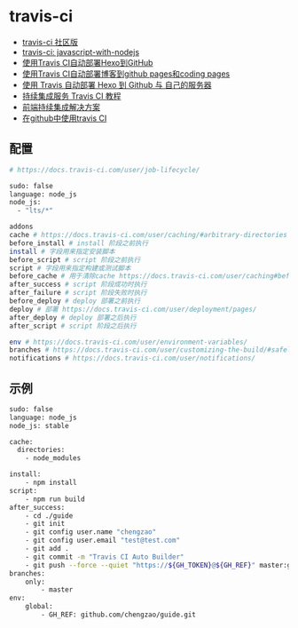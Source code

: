 # travis-ci

- [travis-ci 社区版](https://travis-ci.org/)
- [travis-ci: javascript-with-nodejs](https://docs.travis-ci.com/user/languages/javascript-with-nodejs/)
- [使用Travis CI自动部署Hexo到GitHub](https://www.cnblogs.com/dmego/p/7664877.html)
- [使用Travis CI自动部署博客到github pages和coding pages](http://hacktech.cn/2018/09/07/use-travis-ci-update-hexo-to-github-and-coding.html)
- [使用 Travis 自动部署 Hexo 到 Github 与 自己的服务器](https://segmentfault.com/a/1190000009054888)
- [持续集成服务 Travis CI 教程](http://www.ruanyifeng.com/blog/2017/12/travis_ci_tutorial.html)
- [前端持续集成解决方案](https://www.jianshu.com/p/f9aa74d3066d)
- [在github中使用travis CI](http://onetracy.com/2017/01/01/travis/)

## 配置

```bash
# https://docs.travis-ci.com/user/job-lifecycle/

sudo: false
language: node_js
node_js:
  - "lts/*"

addons
cache # https://docs.travis-ci.com/user/caching/#arbitrary-directories
before_install # install 阶段之前执行
install # 字段用来指定安装脚本
before_script # script 阶段之前执行
script # 字段用来指定构建或测试脚本
before_cache # 用于清除cache https://docs.travis-ci.com/user/caching#before_cache-phase
after_success # script 阶段成功时执行
after_failure # script 阶段失败时执行
before_deploy # deploy 部署之前执行
deploy # 部署 https://docs.travis-ci.com/user/deployment/pages/
after_deploy # deploy 部署之后执行
after_script # script 阶段之后执行

env # https://docs.travis-ci.com/user/environment-variables/
branches # https://docs.travis-ci.com/user/customizing-the-build/#safelisting-or-blocklisting-branches
notifications # https://docs.travis-ci.com/user/notifications/
```

## 示例

```bash
sudo: false
language: node_js
node_js: stable

cache:
  directories:
    - node_modules

install:
    - npm install
script:
    - npm run build
after_success:
    - cd ./guide
    - git init
    - git config user.name "chengzao"
    - git config user.email "test@test.com"
    - git add .
    - git commit -m "Travis CI Auto Builder"
    - git push --force --quiet "https://${GH_TOKEN}@${GH_REF}" master:gh-pages
branches:
    only:
        - master
env:
    global:
        - GH_REF: github.com/chengzao/guide.git
```
